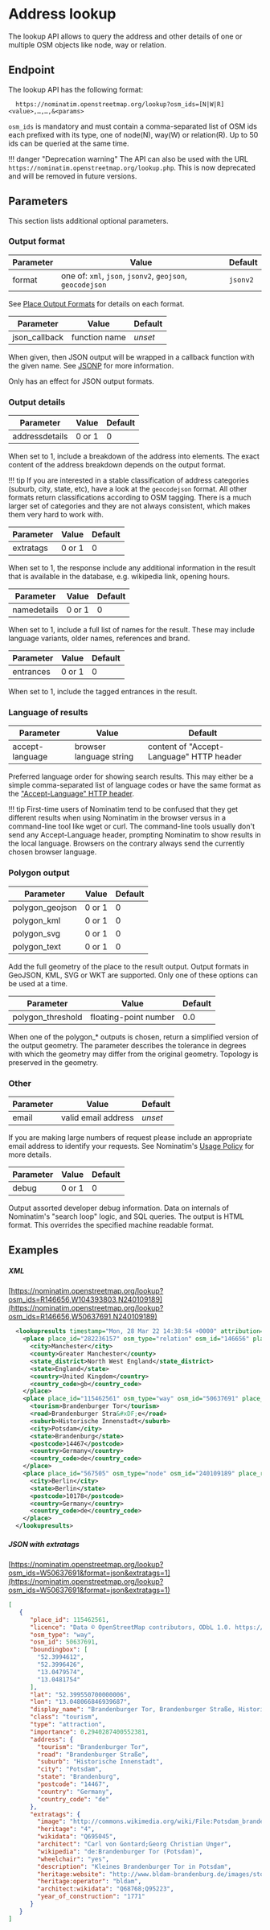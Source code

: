 # Address lookup

The lookup API allows to query the address and other details of one or
multiple OSM objects like node, way or relation.

## Endpoint

The lookup API has the following format:

```
  https://nominatim.openstreetmap.org/lookup?osm_ids=[N|W|R]<value>,…,…,&<params>
```

`osm_ids` is mandatory and must contain a comma-separated list of OSM ids each
prefixed with its type, one of node(N), way(W) or relation(R). Up to 50 ids
can be queried at the same time.

!!! danger "Deprecation warning"
    The API can also be used with the URL
    `https://nominatim.openstreetmap.org/lookup.php`. This is now deprecated
    and will be removed in future versions.


## Parameters

This section lists additional optional parameters.

### Output format

| Parameter | Value | Default |
|-----------| ----- | ------- |
| format    | one of: `xml`, `json`, `jsonv2`, `geojson`, `geocodejson` | `jsonv2` |

See [Place Output Formats](Output.md) for details on each format.


| Parameter | Value | Default |
|-----------| ----- | ------- |
| json_callback | function name | _unset_ |

When given, then JSON output will be wrapped in a callback function with
the given name. See [JSONP](https://en.wikipedia.org/wiki/JSONP) for more
information.

Only has an effect for JSON output formats.


### Output details

| Parameter | Value | Default |
|-----------| ----- | ------- |
| addressdetails | 0 or 1 | 0 |

When set to 1, include a breakdown of the address into elements.
The exact content of the address breakdown depends on the output format.

!!! tip
    If you are interested in a stable classification of address categories
    (suburb, city, state, etc), have a look at the `geocodejson` format.
    All other formats return classifications according to OSM tagging.
    There is a much larger set of categories and they are not always consistent,
    which makes them very hard to work with.


| Parameter | Value | Default |
|-----------| ----- | ------- |
| extratags | 0 or 1 | 0 |

When set to 1, the response include any additional information in the result
that is available in the database, e.g. wikipedia link, opening hours.


| Parameter | Value | Default |
|-----------| ----- | ------- |
| namedetails | 0 or 1 | 0 |

When set to 1, include a full list of names for the result. These may include
language variants, older names, references and brand.

| Parameter | Value | Default |
|-----------| ----- | ------- |
| entrances | 0 or 1 | 0 |

When set to 1, include the tagged entrances in the result.


### Language of results

| Parameter | Value | Default |
|-----------| ----- | ------- |
| accept-language | browser language string | content of "Accept-Language" HTTP header |

Preferred language order for showing search results. This may either be
a simple comma-separated list of language codes or have the same format
as the ["Accept-Language" HTTP header](https://developer.mozilla.org/en-US/docs/Web/HTTP/Headers/Accept-Language).

!!! tip
    First-time users of Nominatim tend to be confused that they get different
    results when using Nominatim in the browser versus in a command-line tool
    like wget or curl. The command-line tools
    usually don't send any Accept-Language header, prompting Nominatim
    to show results in the local language. Browsers on the contrary always
    send the currently chosen browser language.


### Polygon output

| Parameter | Value  | Default |
|-----------| -----  | ------- |
| polygon_geojson | 0 or 1 | 0 |
| polygon_kml     | 0 or 1 | 0 |
| polygon_svg     | 0 or 1 | 0 |
| polygon_text    | 0 or 1 | 0 |

Add the full geometry of the place to the result output. Output formats
in GeoJSON, KML, SVG or WKT are supported. Only one of these
options can be used at a time.

| Parameter | Value  | Default |
|-----------| -----  | ------- |
| polygon_threshold | floating-point number | 0.0 |

When one of the polygon_* outputs is chosen, return a simplified version
of the output geometry. The parameter describes the
tolerance in degrees with which the geometry may differ from the original
geometry. Topology is preserved in the geometry.


### Other

| Parameter | Value  | Default |
|-----------| -----  | ------- |
| email     | valid email address | _unset_ |

If you are making large numbers of request please include an appropriate email
address to identify your requests. See Nominatim's
[Usage Policy](https://operations.osmfoundation.org/policies/nominatim/) for more details.


| Parameter | Value  | Default |
|-----------| -----  | ------- |
| debug     | 0 or 1 | 0       |

Output assorted developer debug information. Data on internals of Nominatim's
"search loop" logic, and SQL queries. The output is HTML format.
This overrides the specified machine readable format.


## Examples

##### XML

[https://nominatim.openstreetmap.org/lookup?osm_ids=R146656,W104393803,N240109189](https://nominatim.openstreetmap.org/lookup?osm_ids=R146656,W50637691,N240109189)

```xml
  <lookupresults timestamp="Mon, 28 Mar 22 14:38:54 +0000" attribution="Data &#xA9; OpenStreetMap contributors, ODbL 1.0. http://www.openstreetmap.org/copyright" querystring="R146656,W50637691,N240109189" more_url="">
    <place place_id="282236157" osm_type="relation" osm_id="146656" place_rank="16" address_rank="16" boundingbox="53.3401044,53.5445923,-2.3199185,-2.1468288" lat="53.44246175" lon="-2.2324547359718547" display_name="Manchester, Greater Manchester, North West England, England, United Kingdom" class="boundary" type="administrative" importance="0.35">
      <city>Manchester</city>
      <county>Greater Manchester</county>
      <state_district>North West England</state_district>
      <state>England</state>
      <country>United Kingdom</country>
      <country_code>gb</country_code>
    </place>
    <place place_id="115462561" osm_type="way" osm_id="50637691" place_rank="30" address_rank="30" boundingbox="52.3994612,52.3996426,13.0479574,13.0481754" lat="52.399550700000006" lon="13.048066846939687" display_name="Brandenburger Tor, Brandenburger Stra&#xDF;e, Historische Innenstadt, Innenstadt, Potsdam, Brandenburg, 14467, Germany" class="tourism" type="attraction" importance="0.29402874005524">
      <tourism>Brandenburger Tor</tourism>
      <road>Brandenburger Stra&#xDF;e</road>
      <suburb>Historische Innenstadt</suburb>
      <city>Potsdam</city>
      <state>Brandenburg</state>
      <postcode>14467</postcode>
      <country>Germany</country>
      <country_code>de</country_code>
    </place>
    <place place_id="567505" osm_type="node" osm_id="240109189" place_rank="15" address_rank="16" boundingbox="52.3586925,52.6786925,13.2396024,13.5596024" lat="52.5186925" lon="13.3996024" display_name="Berlin, 10178, Germany" class="place" type="city" importance="0.78753902824914">
      <city>Berlin</city>
      <state>Berlin</state>
      <postcode>10178</postcode>
      <country>Germany</country>
      <country_code>de</country_code>
    </place>
  </lookupresults>
```

##### JSON with extratags

[https://nominatim.openstreetmap.org/lookup?osm_ids=W50637691&format=json&extratags=1](https://nominatim.openstreetmap.org/lookup?osm_ids=W50637691&format=json&extratags=1)

```json
[
   {
      "place_id": 115462561,
      "licence": "Data © OpenStreetMap contributors, ODbL 1.0. https://osm.org/copyright",
      "osm_type": "way",
      "osm_id": 50637691,
      "boundingbox": [
        "52.3994612",
        "52.3996426",
        "13.0479574",
        "13.0481754"
      ],
      "lat": "52.399550700000006",
      "lon": "13.048066846939687",
      "display_name": "Brandenburger Tor, Brandenburger Straße, Historische Innenstadt, Innenstadt, Potsdam, Brandenburg, 14467, Germany",
      "class": "tourism",
      "type": "attraction",
      "importance": 0.2940287400552381,
      "address": {
        "tourism": "Brandenburger Tor",
        "road": "Brandenburger Straße",
        "suburb": "Historische Innenstadt",
        "city": "Potsdam",
        "state": "Brandenburg",
        "postcode": "14467",
        "country": "Germany",
        "country_code": "de"
      },
      "extratags": {
        "image": "http://commons.wikimedia.org/wiki/File:Potsdam_brandenburger_tor.jpg",
        "heritage": "4",
        "wikidata": "Q695045",
        "architect": "Carl von Gontard;Georg Christian Unger",
        "wikipedia": "de:Brandenburger Tor (Potsdam)",
        "wheelchair": "yes",
        "description": "Kleines Brandenburger Tor in Potsdam",
        "heritage:website": "http://www.bldam-brandenburg.de/images/stories/PDF/DML%202012/04-p-internet-13.pdf",
        "heritage:operator": "bldam",
        "architect:wikidata": "Q68768;Q95223",
        "year_of_construction": "1771"
      }
   }
]
```
